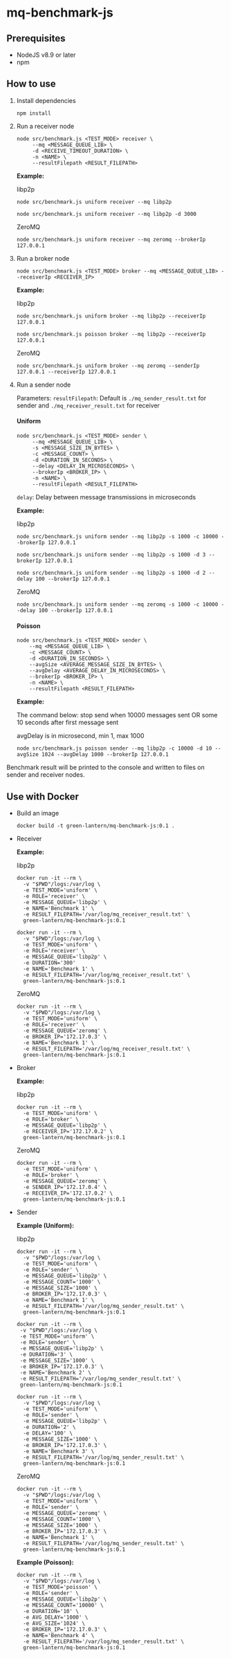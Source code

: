 # mq-benchmark-js

## Prerequisites

- NodeJS v8.9 or later
- npm

## How to use

1. Install dependencies

    ```
    npm install
    ```

2. Run a receiver node

    ```
    node src/benchmark.js <TEST_MODE> receiver \
         --mq <MESSAGE_QUEUE_LIB> \
         -d <RECEIVE_TIMEOUT_DURATION> \
         -n <NAME> \
         --resultFilepath <RESULT_FILEPATH>
    ```

    **Example:**

    libp2p

    ```
    node src/benchmark.js uniform receiver --mq libp2p
    ```

    ```
    node src/benchmark.js uniform receiver --mq libp2p -d 3000
    ```

    ZeroMQ

    ```
    node src/benchmark.js uniform receiver --mq zeromq --brokerIp 127.0.0.1
    ```

3. Run a broker node

    ```
    node src/benchmark.js <TEST_MODE> broker --mq <MESSAGE_QUEUE_LIB> --receiverIp <RECEIVER_IP>
    ```

    **Example:**

    libp2p

    ```
    node src/benchmark.js uniform broker --mq libp2p --receiverIp 127.0.0.1
    ```

    ```
    node src/benchmark.js poisson broker --mq libp2p --receiverIp 127.0.0.1
    ```

    ZeroMQ

    ```
    node src/benchmark.js uniform broker --mq zeromq --senderIp 127.0.0.1 --receiverIp 127.0.0.1
    ```

4. Run a sender node

    Parameters:
      `resultFilepath`: Default is `./mq_sender_result.txt` for sender and `./mq_receiver_result.txt` for receiver

    #### Uniform

    ```
    node src/benchmark.js <TEST_MODE> sender \
         --mq <MESSAGE_QUEUE_LIB> \
         -s <MESSAGE_SIZE_IN_BYTES> \
         -c <MESSAGE_COUNT> \
         -d <DURATION_IN_SECONDS> \
         --delay <DELAY_IN_MICROSECONDS> \
         --brokerIp <BROKER_IP> \
         -n <NAME> \
         --resultFilepath <RESULT_FILEPATH>
    ```

    `delay`: Delay between message transmissions in microseconds

    **Example:**

    libp2p

    ```
    node src/benchmark.js uniform sender --mq libp2p -s 1000 -c 10000 --brokerIp 127.0.0.1
    ```

    ```
    node src/benchmark.js uniform sender --mq libp2p -s 1000 -d 3 --brokerIp 127.0.0.1
    ```

    ```
    node src/benchmark.js uniform sender --mq libp2p -s 1000 -d 2 --delay 100 --brokerIp 127.0.0.1
    ```

    ZeroMQ

    ```
    node src/benchmark.js uniform sender --mq zeromq -s 1000 -c 10000 --delay 100 --brokerIp 127.0.0.1
    ```

    #### Poisson

     ```
    node src/benchmark.js <TEST_MODE> sender \
         --mq <MESSAGE_QUEUE_LIB> \
         -c <MESSAGE_COUNT> \
         -d <DURATION_IN_SECONDS> \
         --avgSize <AVERAGE_MESSAGE_SIZE_IN_BYTES> \
         --avgDelay <AVERAGE_DELAY_IN_MICROSECONDS> \
         --brokerIp <BROKER_IP> \
         -n <NAME> \
         --resultFilepath <RESULT_FILEPATH>
    ```

    **Example:**

    The command below: stop send when 10000 messages sent OR some 10 seconds after first message sent

    avgDelay is in microsecond, min 1, max 1000

    ```
    node src/benchmark.js poisson sender --mq libp2p -c 10000 -d 10 --avgSize 1024 --avgDelay 1000 --brokerIp 127.0.0.1
    ```

Benchmark result will be printed to the console and written to files on sender and receiver nodes.

## Use with Docker

- Build an image
    
    ```
    docker build -t green-lantern/mq-benchmark-js:0.1 .
    ```

- Receiver

    **Example:**

    libp2p

    ```
    docker run -it --rm \
      -v "$PWD"/logs:/var/log \
      -e TEST_MODE='uniform' \
      -e ROLE='receiver' \
      -e MESSAGE_QUEUE='libp2p' \
      -e NAME='Benchmark 1' \
      -e RESULT_FILEPATH='/var/log/mq_receiver_result.txt' \
      green-lantern/mq-benchmark-js:0.1
    ```

    ```
    docker run -it --rm \
      -v "$PWD"/logs:/var/log \
      -e TEST_MODE='uniform' \
      -e ROLE='receiver' \
      -e MESSAGE_QUEUE='libp2p' \
      -e DURATION='300'
      -e NAME='Benchmark 1' \
      -e RESULT_FILEPATH='/var/log/mq_receiver_result.txt' \
      green-lantern/mq-benchmark-js:0.1
    ```

    ZeroMQ

    ```
    docker run -it --rm \
      -v "$PWD"/logs:/var/log \
      -e TEST_MODE='uniform' \
      -e ROLE='receiver' \
      -e MESSAGE_QUEUE='zeromq' \
      -e BROKER_IP='172.17.0.3' \
      -e NAME='Benchmark 1' \
      -e RESULT_FILEPATH='/var/log/mq_receiver_result.txt' \
      green-lantern/mq-benchmark-js:0.1
    ```

- Broker
    
    **Example:**

    libp2p

    ```
    docker run -it --rm \
      -e TEST_MODE='uniform' \
      -e ROLE='broker' \
      -e MESSAGE_QUEUE='libp2p' \
      -e RECEIVER_IP='172.17.0.2' \
      green-lantern/mq-benchmark-js:0.1
    ```

    ZeroMQ

    ```
    docker run -it --rm \
      -e TEST_MODE='uniform' \
      -e ROLE='broker' \
      -e MESSAGE_QUEUE='zeromq' \
      -e SENDER_IP='172.17.0.4' \
      -e RECEIVER_IP='172.17.0.2' \
      green-lantern/mq-benchmark-js:0.1
    ```

- Sender

    **Example (Uniform):**

    libp2p

    ```
    docker run -it --rm \
      -v "$PWD"/logs:/var/log \
      -e TEST_MODE='uniform' \
      -e ROLE='sender' \
      -e MESSAGE_QUEUE='libp2p' \
      -e MESSAGE_COUNT='1000' \
      -e MESSAGE_SIZE='1000' \
      -e BROKER_IP='172.17.0.3' \
      -e NAME='Benchmark 1' \
      -e RESULT_FILEPATH='/var/log/mq_sender_result.txt' \
      green-lantern/mq-benchmark-js:0.1
    ```

     ```
    docker run -it --rm \
      -v "$PWD"/logs:/var/log \
      -e TEST_MODE='uniform' \
      -e ROLE='sender' \
      -e MESSAGE_QUEUE='libp2p' \
      -e DURATION='3' \
      -e MESSAGE_SIZE='1000' \
      -e BROKER_IP='172.17.0.3' \
      -e NAME='Benchmark 2' \
      -e RESULT_FILEPATH='/var/log/mq_sender_result.txt' \
      green-lantern/mq-benchmark-js:0.1
    ```

    ```
    docker run -it --rm \
      -v "$PWD"/logs:/var/log \
      -e TEST_MODE='uniform' \
      -e ROLE='sender' \
      -e MESSAGE_QUEUE='libp2p' \
      -e DURATION='2' \
      -e DELAY='100' \
      -e MESSAGE_SIZE='1000' \
      -e BROKER_IP='172.17.0.3' \
      -e NAME='Benchmark 3' \
      -e RESULT_FILEPATH='/var/log/mq_sender_result.txt' \
      green-lantern/mq-benchmark-js:0.1
    ```

    ZeroMQ

    ```
    docker run -it --rm \
      -v "$PWD"/logs:/var/log \
      -e TEST_MODE='uniform' \
      -e ROLE='sender' \
      -e MESSAGE_QUEUE='zeromq' \
      -e MESSAGE_COUNT='1000' \
      -e MESSAGE_SIZE='1000' \
      -e BROKER_IP='172.17.0.3' \
      -e NAME='Benchmark 1' \
      -e RESULT_FILEPATH='/var/log/mq_sender_result.txt' \
      green-lantern/mq-benchmark-js:0.1
    ```

    **Example (Poisson):**

    ```
    docker run -it --rm \
      -v "$PWD"/logs:/var/log \
      -e TEST_MODE='poisson' \
      -e ROLE='sender' \
      -e MESSAGE_QUEUE='libp2p' \
      -e MESSAGE_COUNT='10000' \
      -e DURATION='10' \
      -e AVG_DELAY='1000' \
      -e AVG_SIZE='1024' \
      -e BROKER_IP='172.17.0.3' \
      -e NAME='Benchmark 4' \
      -e RESULT_FILEPATH='/var/log/mq_sender_result.txt' \
      green-lantern/mq-benchmark-js:0.1
    ```
